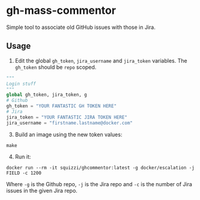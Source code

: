 # gh-mass-commentor
Simple tool to associate old GitHub issues with those in Jira.

## Usage
1. Edit the global `gh_token`, `jira_username` and `jira_token` variables. The
`gh_token` should be `repo` scoped.

```python
"""
Login stuff
"""
global gh_token, jira_token, g
# Github
gh_token = "YOUR FANTASTIC GH TOKEN HERE"
# Jira
jira_token = "YOUR FANTASTIC JIRA TOKEN HERE"
jira_username = "firstname.lastname@docker.com"
```

3. Build an image using the new token values:

```
make
```

4. Run it:

```
docker run --rm -it squizzi/ghcommentor:latest -g docker/escalation -j FIELD -c 1200
```

Where `-g` is the Github repo, `-j` is the Jira repo and `-c` is the number of
Jira issues in the given Jira repo.
